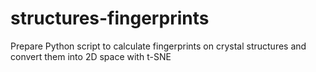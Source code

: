 # structures-fingerprints
Prepare Python script to calculate fingerprints on crystal structures and convert them into 2D space with t-SNE 

